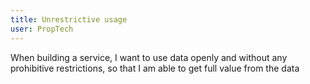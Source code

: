```yaml
---
title: Unrestrictive usage
user: PropTech
---
```


When building a service, I want to use data openly and without any prohibitive restrictions, so that I am able to get full value from the data
